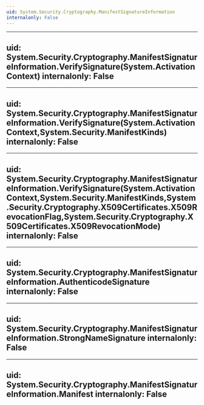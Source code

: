 ```yaml
---
uid: System.Security.Cryptography.ManifestSignatureInformation
internalonly: False
---
```


---
uid: System.Security.Cryptography.ManifestSignatureInformation.VerifySignature(System.ActivationContext)
internalonly: False
---

---
uid: System.Security.Cryptography.ManifestSignatureInformation.VerifySignature(System.ActivationContext,System.Security.ManifestKinds)
internalonly: False
---

---
uid: System.Security.Cryptography.ManifestSignatureInformation.VerifySignature(System.ActivationContext,System.Security.ManifestKinds,System.Security.Cryptography.X509Certificates.X509RevocationFlag,System.Security.Cryptography.X509Certificates.X509RevocationMode)
internalonly: False
---

---
uid: System.Security.Cryptography.ManifestSignatureInformation.AuthenticodeSignature
internalonly: False
---

---
uid: System.Security.Cryptography.ManifestSignatureInformation.StrongNameSignature
internalonly: False
---

---
uid: System.Security.Cryptography.ManifestSignatureInformation.Manifest
internalonly: False
---
